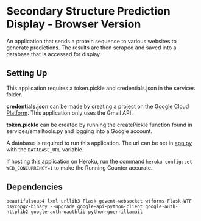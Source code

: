 # Secondary Structure Prediction Display - Browser Version
An application that sends a protein sequence to various websites to generate predictions. The results are then scraped and saved into a database that is accessed for display.

Setting Up
-----------
This application requires a token.pickle and credentials.json in the services folder. 

**credentials.json** can be made by creating a project on the [Google Cloud Platform](https://console.cloud.google.com/). This application only uses the Gmail API.

**token.pickle** can be created by running the createPickle function found in services/emailtools.py and logging into a Google account.

A database is required to run this application. The url can be set in [app.py](app.py#L17) with the `DATABASE_URL` variable.

If hosting this application on Heroku, run the command `heroku config:set WEB_CONCURRENCY=1` to make the Running Counter accurate.

Dependencies
-----------
```
beautifulsoup4 lxml urllib3 Flask gevent-websocket wtforms Flask-WTF psycopg2-binary --upgrade google-api-python-client google-auth-httplib2 google-auth-oauthlib python-guerrillamail
```